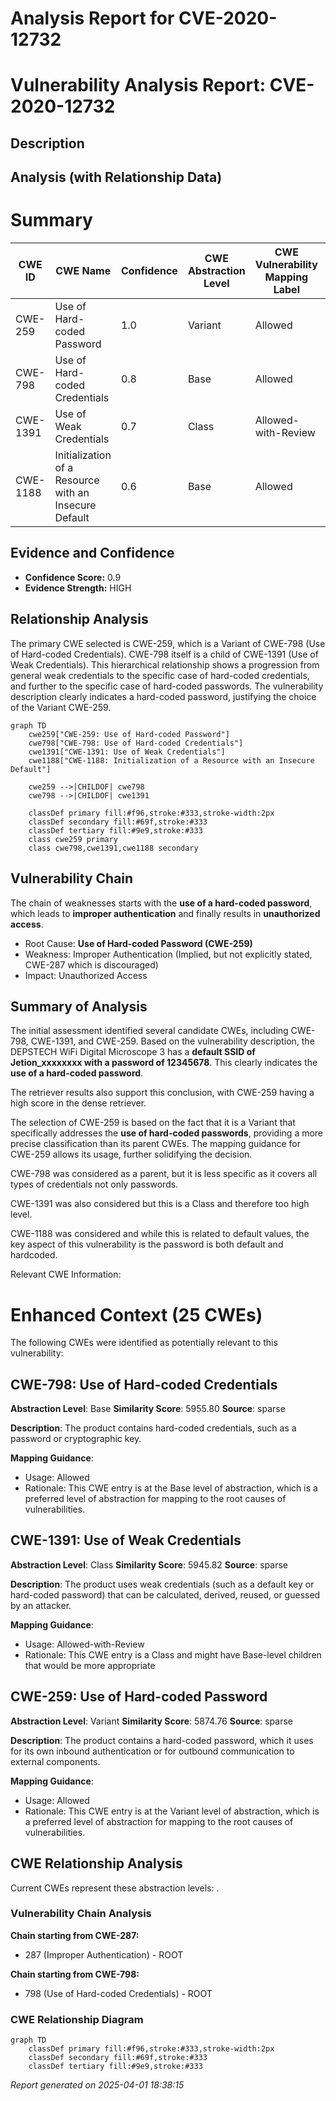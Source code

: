 # Analysis Report for CVE-2020-12732

# Vulnerability Analysis Report: CVE-2020-12732

## Description



## Analysis (with Relationship Data)

# Summary
| CWE ID | CWE Name | Confidence | CWE Abstraction Level | CWE Vulnerability Mapping Label | CWE-Vulnerability Mapping Notes |
|---|---|---|---|---|---|
| CWE-259 | Use of Hard-coded Password | 1.0 | Variant | Allowed | Primary CWE |
| CWE-798 | Use of Hard-coded Credentials | 0.8 | Base | Allowed | Secondary Candidate |
| CWE-1391 | Use of Weak Credentials | 0.7 | Class | Allowed-with-Review | Secondary Candidate |
| CWE-1188 | Initialization of a Resource with an Insecure Default | 0.6 | Base | Allowed | Secondary Candidate |

## Evidence and Confidence

*   **Confidence Score:** 0.9
*   **Evidence Strength:** HIGH

## Relationship Analysis
The primary CWE selected is CWE-259, which is a Variant of CWE-798 (Use of Hard-coded Credentials). CWE-798 itself is a child of CWE-1391 (Use of Weak Credentials). This hierarchical relationship shows a progression from general weak credentials to the specific case of hard-coded credentials, and further to the specific case of hard-coded passwords. The vulnerability description clearly indicates a hard-coded password, justifying the choice of the Variant CWE-259.

```mermaid
graph TD
    cwe259["CWE-259: Use of Hard-coded Password"]
    cwe798["CWE-798: Use of Hard-coded Credentials"]
    cwe1391["CWE-1391: Use of Weak Credentials"]
    cwe1188["CWE-1188: Initialization of a Resource with an Insecure Default"]

    cwe259 -->|CHILDOF| cwe798
    cwe798 -->|CHILDOF| cwe1391
    
    classDef primary fill:#f96,stroke:#333,stroke-width:2px
    classDef secondary fill:#69f,stroke:#333
    classDef tertiary fill:#9e9,stroke:#333
    class cwe259 primary
    class cwe798,cwe1391,cwe1188 secondary
```

## Vulnerability Chain
The chain of weaknesses starts with the **use of a hard-coded password**, which leads to **improper authentication** and finally results in **unauthorized access**.
  - Root Cause: **Use of Hard-coded Password (CWE-259)**
  - Weakness: Improper Authentication (Implied, but not explicitly stated, CWE-287 which is discouraged)
  - Impact: Unauthorized Access

## Summary of Analysis
The initial assessment identified several candidate CWEs, including CWE-798, CWE-1391, and CWE-259. Based on the vulnerability description, the DEPSTECH WiFi Digital Microscope 3 has a **default SSID of Jetion_xxxxxxxx with a password of 12345678**. This clearly indicates the **use of a hard-coded password**.

The retriever results also support this conclusion, with CWE-259 having a high score in the dense retriever.

The selection of CWE-259 is based on the fact that it is a Variant that specifically addresses the **use of hard-coded passwords**, providing a more precise classification than its parent CWEs. The mapping guidance for CWE-259 allows its usage, further solidifying the decision.

CWE-798 was considered as a parent, but it is less specific as it covers all types of credentials not only passwords.

CWE-1391 was also considered but this is a Class and therefore too high level.

CWE-1188 was considered and while this is related to default values, the key aspect of this vulnerability is the password is both default and hardcoded.

Relevant CWE Information:

# Enhanced Context (25 CWEs)
The following CWEs were identified as potentially relevant to this vulnerability:

## CWE-798: Use of Hard-coded Credentials
**Abstraction Level**: Base
**Similarity Score**: 5955.80
**Source**: sparse

**Description**:
The product contains hard-coded credentials, such as a password or cryptographic key.

**Mapping Guidance**:
- Usage: Allowed
- Rationale: This CWE entry is at the Base level of abstraction, which is a preferred level of abstraction for mapping to the root causes of vulnerabilities.

## CWE-1391: Use of Weak Credentials
**Abstraction Level**: Class
**Similarity Score**: 5945.82
**Source**: sparse

**Description**:
The product uses weak credentials (such as a default key or hard-coded password) that can be calculated, derived, reused, or guessed by an attacker.

**Mapping Guidance**:
- Usage: Allowed-with-Review
- Rationale: This CWE entry is a Class and might have Base-level children that would be more appropriate

## CWE-259: Use of Hard-coded Password
**Abstraction Level**: Variant
**Similarity Score**: 5874.76
**Source**: sparse

**Description**:
The product contains a hard-coded password, which it uses for its own inbound authentication or for outbound communication to external components.

**Mapping Guidance**:
- Usage: Allowed
- Rationale: This CWE entry is at the Variant level of abstraction, which is a preferred level of abstraction for mapping to the root causes of vulnerabilities.


## CWE Relationship Analysis

Current CWEs represent these abstraction levels: .


### Vulnerability Chain Analysis

**Chain starting from CWE-287:**
- 287 (Improper Authentication) - ROOT


**Chain starting from CWE-798:**
- 798 (Use of Hard-coded Credentials) - ROOT



### CWE Relationship Diagram

```mermaid
graph TD
    classDef primary fill:#f96,stroke:#333,stroke-width:2px
    classDef secondary fill:#69f,stroke:#333
    classDef tertiary fill:#9e9,stroke:#333
```



*Report generated on 2025-04-01 18:38:15*
